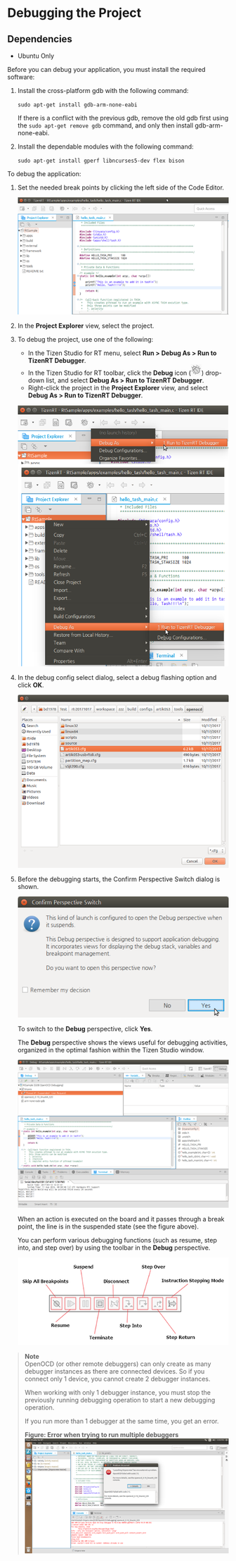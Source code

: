 # Debugging the Project
## Dependencies

- Ubuntu Only


Before you can debug your application, you must install the required software:

1. Install the cross-platform gdb with the following command:

   `sudo apt-get install gdb-arm-none-eabi`

   If there is a conflict with the previous gdb, remove the old gdb first using the `sudo apt-get remove gdb` command, and only then install gdb-arm-none-eabi.

2. Install the dependable modules with the following command:

   `sudo apt-get install gperf libncurses5-dev flex bison`

To debug the application:

1. Set the needed break points by clicking the left side of the Code Editor.

   ![Setting break points](./media/rt_debug_breaks.png)

2. In the **Project Explorer** view, select the project.

3. To debug the project, use one of the following:

   - In the Tizen Studio for RT menu, select **Run > Debug As > Run to TizenRT Debugger**.
   - In the Tizen Studio for RT toolbar, click the **Debug** icon (![Debug icon](./media/rt_icon_debug.png)) drop-down list, and select **Debug As > Run to TizenRT Debugger**.
   - Right-click the project in the **Project Explorer** view, and select **Debug As &gt; Run to TizenRT Debugger**.

   ![Debugging the project](./media/rt_debug.png)

4. In the debug config select dialog, select a debug flashing option and click **OK**.

   ![Debug configuration](./media/rt_debug_config.png)

5. Before the debugging starts, the Confirm Perspective Switch dialog is shown.

   ![Perspective switch](./media/rt_debug_switch.png)

   To switch to the **Debug** perspective, click **Yes**.

   The **Debug** perspective shows the views useful for debugging activities, organized in the optimal fashion within the Tizen Studio window.

   ![Debug perspective](./media/rt_debug_perspective.png)

   When an action is executed on the board and it passes through a break point, the line is in the suspended state (see the figure above).

   You can perform various debugging functions (such as resume, step into, and step over) by using the toolbar in the **Debug** perspective.

   ![Debug toolbar](./media/rt_debug_toolbar.png)

> **Note**  
>OpenOCD (or other remote debuggers) can only create as many debugger instances as there are connected devices. So if you connect only 1 device, you cannot create 2 debugger instances.
>
>When working with only 1 debugger instance, you must stop the previously running debugging operation to start a new debugging operation.
>
>If you run more than 1 debugger at the same time, you get an error.
>
>**Figure: Error when trying to run multiple debuggers**  
> ![Error when trying to run multiple debuggers](./media/rt_multiple_debugger_error.png)
